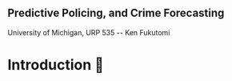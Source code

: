 ## Predictive Policing, and Crime Forecasting
University of Michigan, URP 535 -- Ken Fukutomi

# **Introduction 📌** 
